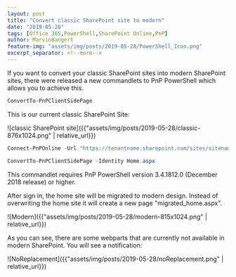 ```yaml
---
layout: post
title: "Convert classic SharePoint site to modern"
date: "2019-05-28"
tags: [Office 365,PowerShell,SharePoint Online,PnP]
author: MarvinBangert
feature-img: "assets/img/posts/2019-05-28/PowerShell_Icon.png"
excerpt_separator: <!--more-->
---
```


If you want to convert your classic SharePoint sites into modern SharePoint sites, there were released a new commandlets to PnP PowerShell which allows you to achieve this. 
<!--more-->

```PowerShell
ConvertTo-PnPClientSidePage
```

This is our current classic SharePoint Site: 

![classic SharePoint site]({{"assets/img/posts/2019-05-28/classic-876x1024.png" | relative_url}})

```PowerShell
Connect-PnPOnline -Url "https://tenantname.sharepoint.com/sites/sitename"

ConvertTo-PnPClientSidePage -Identity Home.aspx
```

This commandlet requires PnP PowerShell version 3.4.1812.0 (December 2018 release) or higher.

After sign in, the home site will be migrated to modern design. Instead of overwriting the home site it will create a new page "migrated\_home.aspx".

![Modern]({{"assets/img/posts/2019-05-28/modern-815x1024.png" | relative_url}})

As you can see, there are some webparts that are currently not available in modern SharePoint. You will see a notification:

![NoReplacement]({{"assets/img/posts/2019-05-28/noReplacement.png" | relative_url}})
